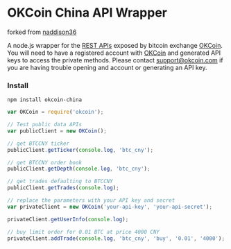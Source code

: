 # OKCoin China API Wrapper

forked from [naddison36](https://github.com/naddison36/okcoin)

A node.js wrapper for the [REST APIs](https://www.okcoin.cn/about/rest_api.do) exposed by bitcoin exchange [OKCoin](https://www.okcoin.cn).
You will need to have a registered account with [OKCoin](https://www.okcoin.cn) and generated API keys to access the private methods.
Please contact support@okcoin.com if you are having trouble opening and account or generating an API key.

### Install

`npm install okcoin-china`

```js
var OKCoin = require('okcoin');

// Test public data APIs
var publicClient = new OKCoin();

// get BTCCNY ticker
publicClient.getTicker(console.log, 'btc_cny');

// get BTCCNY order book
publicClient.getDepth(console.log, 'btc_cny');

// get trades defaulting to BTCCNY
publicClient.getTrades(console.log);

// replace the parameters with your API key and secret
var privateClient = new OKCoin('your-api-key', 'your-api-secret');

privateClient.getUserInfo(console.log);

// buy limit order for 0.01 BTC at price 4000 CNY
privateClient.addTrade(console.log, 'btc_cny', 'buy', '0.01', '4000');

```
